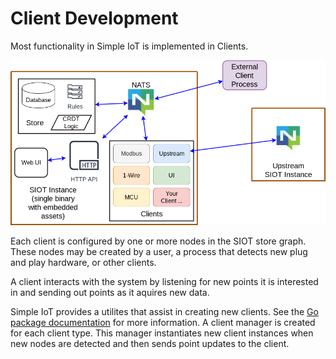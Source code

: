 # Client Development

Most functionality in Simple IoT is implemented in Clients.

![app-arch](images/arch-app.png)

Each client is configured by one or more nodes in the SIOT store graph. These
nodes may be created by a user, a process that detects new plug and play
hardware, or other clients.

A client interacts with the system by listening for new points it is interested
in and sending out points as it aquires new data.

Simple IoT provides a utilites that assist in creating new clients. See the
[Go package documentation](https://pkg.go.dev/github.com/simpleiot/simpleiot/client)
for more information. A client manager is created for each client type. This
manager instantiates new client instances when new nodes are detected and then
sends point updates to the client.
